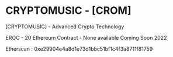 # CRYPTOMUSIC - [CROM] 

[CRYPTOMUSIC] - Advanced Crypto Technology

EROC - 20 Ethereum Contract - None available Coming Soon 2022


Etherscan : 0xe29904e4a8d1e73d1bbc51bf1c4f3a8711f81759

